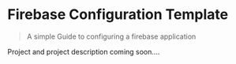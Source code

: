 # Firebase Configuration Template
> A simple Guide to configuring a firebase application


Project and project description coming soon....
